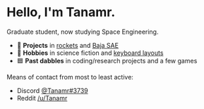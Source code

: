 # Hello, I'm Tanamr.
Graduate student, now studying Space Engineering.
- 🚀 **Projects** in [rockets](https://www.nasa.gov/stem/studentlaunch/home/index.html) and [Baja SAE](https://github.com/stonybrookmotorsports)
- 🎨 **Hobbies** in science fiction and [keyboard layouts](https://github.com/samuelxyz/trialyzer)
- 🟦 **Past dabbles** in coding/research projects and a few games

Means of contact from most to least active:
- Discord [@Tanamr#3739](https://discord.com/users/444585600318701568)
- Reddit [/u/Tanamr](https://www.reddit.com/user/Tanamr)

<!---
samuelxyz/samuelxyz is a ✨ special ✨ repository because its `README.md` (this file) appears on your GitHub profile.
You can click the Preview link to take a look at your changes.
--->
